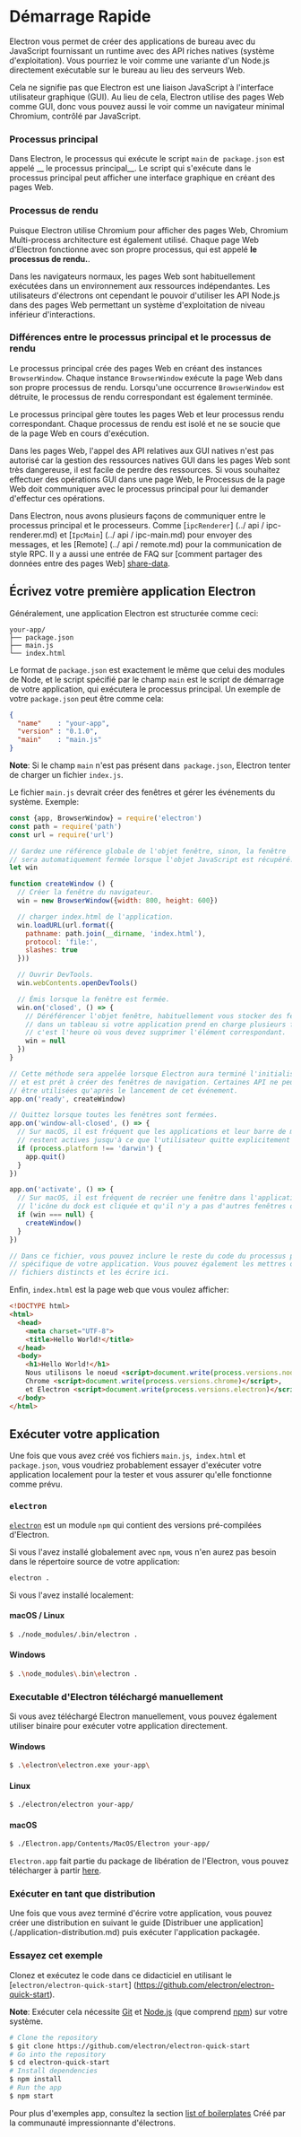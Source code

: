 # Démarrage Rapide

Electron vous permet de créer des applications de bureau avec du JavaScript
fournissant un runtime avec des API riches natives (système d'exploitation).
Vous pourriez le voir comme une variante d'un Node.js directement exécutable
sur le bureau au lieu des serveurs Web.

Cela ne signifie pas que Electron est une liaison JavaScript à l'interface
utilisateur graphique (GUI). Au lieu de cela, Electron utilise des pages
Web comme GUI, donc vous pouvez aussi le voir comme un navigateur minimal
Chromium, contrôlé par JavaScript.

### Processus principal

Dans Electron, le processus qui exécute le script `main` de` package.json`
est appelé __ le processus principal__. Le script qui s'exécute dans le
processus principal peut afficher une interface graphique en créant des
pages Web.

### Processus de rendu

Puisque Electron utilise Chromium pour afficher des pages Web, Chromium
Multi-process architecture est également utilisé. Chaque page Web d'Electron
fonctionne avec son propre processus, qui est appelé __le processus de rendu.__.

Dans les navigateurs normaux, les pages Web sont habituellement exécutées
dans un environnement aux ressources indépendantes. Les utilisateurs d'électrons
ont cependant le pouvoir d'utiliser les API Node.js dans des pages Web permettant
un système d'exploitation de niveau inférieur d'interactions.

### Différences entre le processus principal et le processus de rendu

Le processus principal crée des pages Web en créant des instances `BrowserWindow`.
Chaque instance `BrowserWindow` exécute la page Web dans son propre processus
de rendu. Lorsqu'une occurrence `BrowserWindow` est détruite, le processus
de rendu correspondant est également terminée.

Le processus principal gère toutes les pages Web et leur processus rendu correspondant.
Chaque processus de rendu est isolé et ne se soucie que de la page Web en cours
d'exécution.

Dans les pages Web, l'appel des API relatives aux GUI natives n'est pas autorisé
car la gestion des ressources natives GUI dans les pages Web sont très dangereuse,
il est facile de perdre des ressources. Si vous souhaitez effectuer des opérations
GUI dans une page Web, le Processus de la page Web doit communiquer avec le
processus principal pour lui demander d'effectur ces opérations.

Dans Electron, nous avons plusieurs façons de communiquer entre le processus principal et
le processeurs. Comme [`ipcRenderer`] (../ api / ipc-renderer.md) et [`IpcMain`]
(../ api / ipc-main.md) pour envoyer des messages, et les [Remote] (../ api / remote.md)
pour la communication de style RPC. Il y a aussi une entrée de FAQ sur
[comment partager des données entre des pages Web] [share-data].

## Écrivez votre première application Electron

Généralement, une application Electron est structurée comme ceci:

```text
your-app/
├── package.json
├── main.js
└── index.html
```

Le format de `package.json` est exactement le même que celui des modules de Node, et
le script spécifié par le champ `main` est le script de démarrage de votre application,
qui exécutera le processus principal. Un exemple de votre `package.json` peut être
comme cela:

```json
{
  "name"    : "your-app",
  "version" : "0.1.0",
  "main"    : "main.js"
}
```

__Note__: Si le champ `main` n'est pas présent dans` package.json`, Electron
tenter de charger un fichier `index.js`.

Le fichier `main.js` devrait créer des fenêtres et gérer les événements du système.
Exemple:

```javascript
const {app, BrowserWindow} = require('electron')
const path = require('path')
const url = require('url')

// Gardez une référence globale de l'objet fenêtre, sinon, la fenêtre
// sera automatiquement fermée lorsque l'objet JavaScript est récupéré.
let win

function createWindow () {
  // Créer la fenêtre du navigateur.
  win = new BrowserWindow({width: 800, height: 600})

  // charger index.html de l'application.
  win.loadURL(url.format({
    pathname: path.join(__dirname, 'index.html'),
    protocol: 'file:',
    slashes: true
  }))

  // Ouvrir DevTools.
  win.webContents.openDevTools()

  // Émis lorsque la fenêtre est fermée.
  win.on('closed', () => {
    // Déréférencer l'objet fenêtre, habituellement vous stocker des fenêtres
    // dans un tableau si votre application prend en charge plusieurs fenêtres,
    // c'est l'heure où vous devez supprimer l'élément correspondant.
    win = null
  })
}

// Cette méthode sera appelée lorsque Electron aura terminé l'initialisation
// et est prét à créer des fenêtres de navigation. Certaines API ne peuvent
// être utilisées qu'après le lancement de cet événement.
app.on('ready', createWindow)

// Quittez lorsque toutes les fenêtres sont fermées.
app.on('window-all-closed', () => {
  // Sur macOS, il est fréquent que les applications et leur barre de menus
  // restent actives jusqu'à ce que l'utilisateur quitte explicitement avec Cmd + Q
  if (process.platform !== 'darwin') {
    app.quit()
  }
})

app.on('activate', () => {
  // Sur macOS, il est fréquent de recréer une fenêtre dans l'application lorsque
  // l'icône du dock est cliquée et qu'il n'y a pas d'autres fenêtres ouvertes.
  if (win === null) {
    createWindow()
  }
})

// Dans ce fichier, vous pouvez inclure le reste du code du processus principal
// spécifique de votre application. Vous pouvez également les mettres dans des
// fichiers distincts et les écrire ici.
```

Enfin, `index.html` est la page web que vous voulez afficher:

```html
<!DOCTYPE html>
<html>
  <head>
    <meta charset="UTF-8">
    <title>Hello World!</title>
  </head>
  <body>
    <h1>Hello World!</h1>
    Nous utilisons le noeud <script>document.write(process.versions.node)</script>,
    Chrome <script>document.write(process.versions.chrome)</script>,
    et Electron <script>document.write(process.versions.electron)</script>.
  </body>
</html>
```

## Exécuter votre application

Une fois que vous avez créé vos fichiers `main.js`,` index.html` et `package.json`,
vous voudriez probablement essayer d'exécuter votre application localement pour la
tester et vous assurer qu'elle fonctionne comme prévu.

### `electron`

[`electron`](https://github.com/electron-userland/electron-prebuilt) est
un module `npm` qui contient des versions pré-compilées d'Electron.

Si vous l'avez installé globalement avec `npm`, vous n'en aurez pas besoin
dans le répertoire source de votre application:

```bash
electron .
```

Si vous l'avez installé localement:

#### macOS / Linux

```bash
$ ./node_modules/.bin/electron .
```

#### Windows

```bash
$ .\node_modules\.bin\electron .
```

### Executable d'Electron téléchargé manuellement

Si vous avez téléchargé Electron manuellement, vous pouvez également utiliser
binaire pour exécuter votre application directement.

#### Windows

```bash
$ .\electron\electron.exe your-app\
```

#### Linux

```bash
$ ./electron/electron your-app/
```

#### macOS

```bash
$ ./Electron.app/Contents/MacOS/Electron your-app/
```

`Electron.app` fait partie du package de libération de l'Electron, vous pouvez
télécharger à partir [here](https://github.com/electron/electron/releases).

### Exécuter en tant que distribution

Une fois que vous avez terminé d'écrire votre application, vous pouvez
créer une distribution en suivant le guide [Distribuer une application]
(./application-distribution.md) puis exécuter l'application packagée.

### Essayez cet exemple

Clonez et exécutez le code dans ce didacticiel en utilisant le
[`electron/electron-quick-start`] (https://github.com/electron/electron-quick-start).

**Note**: Exécuter cela nécessite [Git](https://git-scm.com) et [Node.js](https://nodejs.org/en/download/) (que comprend [npm](https://npmjs.org)) sur votre système.

```bash
# Clone the repository
$ git clone https://github.com/electron/electron-quick-start
# Go into the repository
$ cd electron-quick-start
# Install dependencies
$ npm install
# Run the app
$ npm start
```

Pour plus d'exemples app, consultez la section
[list of boilerplates](https://electron.atom.io/community/#boilerplates)
Créé par la communauté impressionnante d'électrons.

[share-data]: ../faq.md#how-to-share-data-between-web-pages
